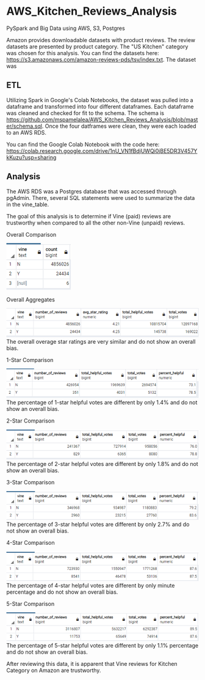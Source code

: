 # AWS_Kitchen_Reviews_Analysis
PySpark and Big Data using AWS, S3, Postgres

Amazon provides downloadable datasets with product reviews.  The review datasets are presented by product category.  The "US Kitchen" category was chosen for this analysis.  You can find the datasets here: https://s3.amazonaws.com/amazon-reviews-pds/tsv/index.txt.  The dataset was 

## ETL
Utilizing Spark in Google's Colab Notebooks, the dataset was pulled into a dataframe and transformed into four different dataframes.  Each dataframe was cleaned and checked for fit to the schema.  The schema is https://github.com/mspamelalea/AWS_Kitchen_Reviews_Analysis/blob/master/schema.sql. 
Once the four datframes were clean, they were each loaded to an AWS RDS. 

You can find the Google Colab Notebook with the code here:
https://colab.research.google.com/drive/1nU_VN1fBdjUWQi0jBE5DR3V457YkKuzu?usp=sharing


## Analysis
The AWS RDS was a Postgres database that was accessed through pgAdmin.  There, several SQL statements were used to summarize the data in the vine_table.  

The goal of this analysis is to determine if Vine (paid) reviews are trustworthy when compared to all the other non-Vine (unpaid) reviews.

Overall Comparison

![](Total_counts.PNG)

Overall Aggregates

![](Overall_aggs.PNG)
The overall overage star ratings are very similar and do not show an overall bias.

1-Star Comparison

![](1-Star_aggs.PNG)
The percentage of 1-star helpful votes are different by only 1.4% and do not show an overall bias.

2-Star Comparison

![](2-Star_aggs.PNG)
The percentage of 2-star helpful votes are different by only 1.8% and do not show an overall bias.

3-Star Comparison

![](3-Star_aggs.PNG)
The percentage of 3-star helpful votes are different by only 2.7% and do not show an overall bias.

4-Star Comparison

![](4-Star_aggs.PNG)
The percentage of 4-star helpful votes are different by only minute percentage and do not show an overall bias.

5-Star Comparison

![](5-Star_aggs.PNG)
The percentage of 5-star helpful votes are different by only 1.1% percentage and do not show an overall bias.

After reviewing this data, it is apparent that Vine reviews for Kitchen Category on Amazon are trustworthy.